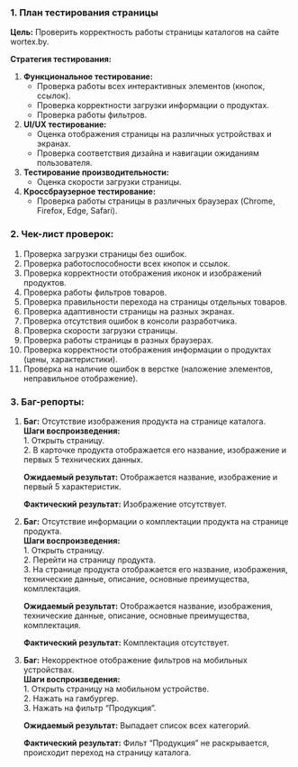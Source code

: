 ### **1\. План тестирования страницы**

**Цель:** Проверить корректность работы страницы каталогов на сайте wortex.by.

**Стратегия тестирования:**

1. **Функциональное тестирование:**  
   * Проверка работы всех интерактивных элементов (кнопок, ссылок).  
   * Проверка корректности загрузки информации о продуктах.  
   * Проверка работы фильтров.  
2. **UI/UX тестирование:**  
   * Оценка отображения страницы на различных устройствах и экранах.  
   * Проверка соответствия дизайна и навигации ожиданиям пользователя.  
3. **Тестирование производительности:**  
   * Оценка скорости загрузки страницы.  
4. **Кроссбраузерное тестирование:**  
   * Проверка работы страницы в различных браузерах (Chrome, Firefox, Edge, Safari).

### **2\. Чек-лист проверок:**

1. Проверка загрузки страницы без ошибок.  
2. Проверка работоспособности всех кнопок и ссылок.  
3. Проверка корректности отображения иконок и изображений продуктов.  
4. Проверка работы фильтров товаров.  
5. Проверка правильности перехода на страницы отдельных товаров.  
6. Проверка адаптивности страницы на разных экранах.  
7. Проверка отсутствия ошибок в консоли разработчика.  
8. Проверка скорости загрузки страницы.  
9. Проверка работы страницы в разных браузерах.  
10. Проверка корректности отображения информации о продуктах (цены, характеристики).  
11. Проверка на наличие ошибок в верстке (наложение элементов, неправильное отображение).

### **3\. Баг-репорты:**

1. **Баг:** Отсутствие изображения продукта на странице каталога.  
   **Шаги воспроизведения:**  
   1\. Открыть страницу.  
      2. В карточке продукта отображается его название, изображение и первых 5 технических данных.

      **Ожидаемый результат:** Отображается название, изображение и первый 5 характеристик.

      **Фактический результат:** Изображение отсутствует.

2. **Баг:** Отсутствие информации о комплектации продукта на странице продукта.  
   **Шаги воспроизведения:**  
   1\. Открыть страницу.  
      2. Перейти на страницу продукта.  
      3. На странице продукта отображается его название, изображения, технические данные, описание, основные преимущества, комплектация. 

      **Ожидаемый результат:** Отображается название, изображения, технические данные, описание, основные преимущества, комплектация.

      **Фактический результат:** Комплектация отсутствует.

3. **Баг:** Некорректное отображение фильтров на мобильных устройствах.  
   **Шаги воспроизведения:**  
   1\. Открыть страницу на мобильном устройстве.  
      2. Нажать на гамбургер.  
      3. Нажать на фильтр “Продукция”.

      **Ожидаемый результат:** Выпадает список всех категорий.

      **Фактический результат:** Фильт “Продукция” не раскрывается, происходит переход на страницу каталога.

